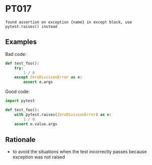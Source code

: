 # PT017

`found assertion on exception {name} in except block, use pytest.raises() instead`

## Examples

Bad code:

```python
def test_foo():
    try:
        1 / 0
    except ZeroDivisionError as e:
        assert e.args
```

Good code:
```python
import pytest

def test_foo():
    with pytest.raises(ZeroDivisionError) as e:
        1 / 0
    assert e.value.args
```

## Rationale

* to avoid the situations when the test incorrectly passes because exception
was not raised
